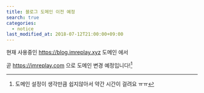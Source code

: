 ```yaml
---
title: 블로그 도메인 이전 예정
search: true
categories: 
  - notice
last_modified_at: 2018-07-12T21:00:00+09:00
---
```


현재 사용중인 https://blog.imreplay.xyz 도메인 에서

곧 https://imreplay.com 으로 도메인 변경 예정입니다![^1]

[^1]: 도메인 설정이 생각만큼 쉽지않아서 약간 시간이 걸려요 ㅠㅠ
